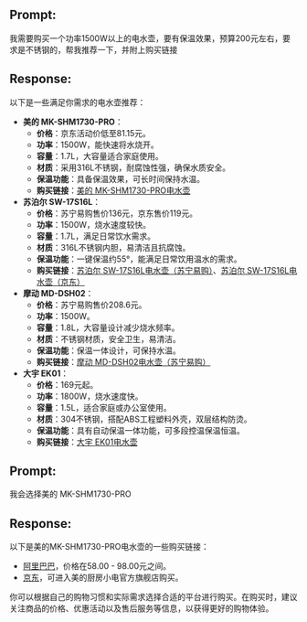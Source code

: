 ## Prompt:
我需要购买一个功率1500W以上的电水壶，要有保温效果，预算200元左右，要求是不锈钢的，帮我推荐一下，并附上购买链接

## Response:
以下是一些满足你需求的电水壶推荐：
- **美的 MK-SHM1730-PRO**：
    - **价格**：京东活动价低至81.15元。
    - **功率**：1500W，能快速将水烧开。
    - **容量**：1.7L，大容量适合家庭使用。
    - **材质**：采用316L不锈钢，耐腐蚀性强，确保水质安全。
    - **保温功能**：具备保温效果，可长时间保持水温。
    - **购买链接**：[美的 MK-SHM1730-PRO电水壶](https://m.smzdm.com/p/147482644/)
- **苏泊尔 SW-17S16L**：
    - **价格**：苏宁易购售价136元，京东售价119元。
    - **功率**：1500W，烧水速度较快。
    - **容量**：1.7L，满足日常饮水需求。
    - **材质**：316L不锈钢内胆，易清洁且抗腐蚀。
    - **保温功能**：一键保温约55°，能满足日常饮用温水的需求。
    - **购买链接**：[苏泊尔 SW-17S16L电水壶（苏宁易购）](https://m.suning.com/bigimages/12439846442.html)、[苏泊尔 SW-17S16L电水壶（京东）](https://item.m.jd.com/product/10086009120635.html)
- **摩动 MD-DSH02**：
    - **价格**：苏宁易购售价208.6元。
    - **功率**：1500W。
    - **容量**：1.8L，大容量设计减少烧水频率。
    - **材质**：不锈钢材质，安全卫生，易清洁。
    - **保温功能**：保温一体设计，可保持水温。
    - **购买链接**：[摩动 MD-DSH02电水壶（苏宁易购）](https://m.suning.com/bigimages/12440310245.html)
- **大宇 EK01**：
    - **价格**：169元起。
    - **功率**：1800W，烧水速度快。
    - **容量**：1.5L，适合家庭或办公室使用。
    - **材质**：304不锈钢，搭配ABS工程塑料外壳，双层结构防烫。
    - **保温功能**：具有自动保温一体功能，可多段控温保温恒温。
    - **购买链接**：[大宇 EK01电水壶](http://m.1688.com/offer/832325865184.html)


## Prompt:
我会选择美的 MK-SHM1730-PRO

## Response:
以下是美的MK-SHM1730-PRO电水壶的一些购买链接：
- [阿里巴巴](http://m.1688.com/offer/902479320441.html)，价格在58.00 - 98.00元之间。
- [京东](https://wiki.m.smzdm.com/p/pxqpq17/)，可进入美的厨房小电官方旗舰店购买。

你可以根据自己的购物习惯和实际需求选择合适的平台进行购买。在购买时，建议关注商品的价格、优惠活动以及售后服务等信息，以获得更好的购物体验。

